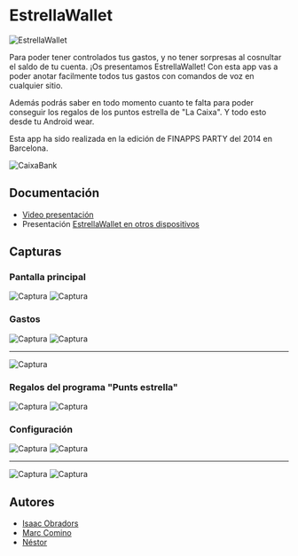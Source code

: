 # EstrellaWallet
![EstrellaWallet](material/readme/main.png)

Para poder tener controlados tus gastos, y no tener sorpresas al cosnultar el saldo de tu cuenta. ¡Os presentamos EstrellaWallet! Con esta app vas a poder anotar facilmente todos tus gastos con comandos de voz en cualquier sitio.

Además podrás saber en todo momento cuanto te falta para poder conseguir los regalos de los puntos estrella de "La Caixa". Y todo esto desde tu Android wear.

Esta app ha sido realizada en la edición de FINAPPS PARTY del 2014 en Barcelona.

![CaixaBank](material/readme/caixabank.jpg)


## Documentación
- [Video presentación](http://www.youtube.com)
- Presentación [EstrellaWallet en otros dispositivos](https://docs.google.com/presentation/d/1a_kOwYgRdA_nI4ZQO8BZANhKkCqGqaT9pUHFUQs6Zkg/edit)

## Capturas

### Pantalla principal
![Captura](material/screenshots/main1.png)
![Captura](material/screenshots/main2.png)

### Gastos
![Captura](material/screenshots/addExpense.png)
![Captura](material/screenshots/addExpense2.png)

---

![Captura](material/screenshots/yourExpenses.png)

### Regalos del programa "Punts estrella"
![Captura](material/screenshots/choose_wants.png)
![Captura](material/screenshots/yourWants1.png)

### Configuración
![Captura](material/screenshots/config1.png)
![Captura](material/screenshots/config2.png)

---

![Captura](material/screenshots/config3.png)
![Captura](material/screenshots/config4.png)


## Autores
- [Isaac Obradors](https://github.com/isaacobradors)
- [Marc Comino](https://github.com/marccomino)
- [Néstor ](https://github.com/nmaletm)
